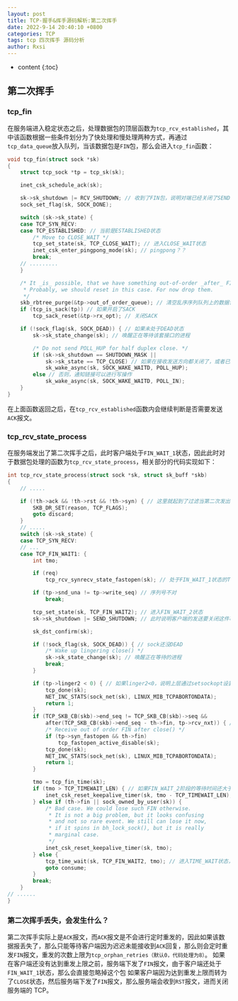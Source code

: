 ```yaml
---
layout: post
title: TCP-握手&挥手源码解析:第二次挥手
date: 2022-9-14 20:40:10 +0800
categories: TCP
tags: tcp 四次挥手 源码分析
author: Rxsi
---
```


* content
{:toc}

## 第二次挥手
### tcp_fin
在服务端进入稳定状态之后，处理数据包的顶层函数为`tcp_rcv_established`，其中该函数根据一些条件划分为了快处理和慢处理两种方式，再通过`tcp_data_queue`放入队列，当该数据包是`FIN`包，那么会进入`tcp_fin`函数：
<!--more-->
```c
void tcp_fin(struct sock *sk)
{
	struct tcp_sock *tp = tcp_sk(sk);

	inet_csk_schedule_ack(sk);

	sk->sk_shutdown |= RCV_SHUTDOWN; // 收到了FIN包，说明对端已经关闭了SEND端，因此从接收到这个包开始（注意前面的数据包已经处理完了），那么本端就关闭RCV端
	sock_set_flag(sk, SOCK_DONE);

	switch (sk->sk_state) {
	case TCP_SYN_RECV:
	case TCP_ESTABLISHED: // 当前是ESTABLISHED状态
		/* Move to CLOSE_WAIT */
		tcp_set_state(sk, TCP_CLOSE_WAIT); // 进入CLOSE_WAIT状态
		inet_csk_enter_pingpong_mode(sk); // pingpong？？
		break;
    // .........
	}

	/* It _is_ possible, that we have something out-of-order _after_ FIN.
	 * Probably, we should reset in this case. For now drop them.
	 */
	skb_rbtree_purge(&tp->out_of_order_queue); // 清空乱序序列队列上的数据包
	if (tcp_is_sack(tp)) // 如果开启了SACK
		tcp_sack_reset(&tp->rx_opt); // 关闭SACK

	if (!sock_flag(sk, SOCK_DEAD)) { // 如果未处于DEAD状态
		sk->sk_state_change(sk); // 唤醒正在等待该套接口的进程

		/* Do not send POLL_HUP for half duplex close. */
		if (sk->sk_shutdown == SHUTDOWN_MASK ||
		    sk->sk_state == TCP_CLOSE) // 如果在接收发送方向都关闭了，或者已经处于CLOSE状态，那么一步唤醒等待套接字的进程，通知链接已经停止
			sk_wake_async(sk, SOCK_WAKE_WAITD, POLL_HUP);
		else // 否则，通知链接可以进行写操作
			sk_wake_async(sk, SOCK_WAKE_WAITD, POLL_IN);
	}
}
```
在上面函数返回之后，在`tcp_rcv_established`函数内会继续判断是否需要发送`ACK`报文。
### tcp_rcv_state_process
在服务端发出了第二次挥手之后，此时客户端处于`FIN_WAIT_1`状态，因此此时对于数据包处理的函数为`tcp_rcv_state_process`，相关部分的代码实现如下：
```c
int tcp_rcv_state_process(struct sock *sk, struct sk_buff *skb)
{
    // .....

	if (!th->ack && !th->rst && !th->syn) { // 这里就起到了过滤当第二次发出的ACK丢失，而服务端又直接下发第三次挥手包的情况，这里会被直接过滤掉，不作理会
		SKB_DR_SET(reason, TCP_FLAGS);
		goto discard;
	}
	// .....
	switch (sk->sk_state) {
	case TCP_SYN_RECV:
	// ...
	case TCP_FIN_WAIT1: {
		int tmo;

		if (req)
			tcp_rcv_synrecv_state_fastopen(sk); // 处于FIN_WAIT_1状态的TCP还有request_sock结构？？这里的操作时删除掉request_sock结构

		if (tp->snd_una != tp->write_seq) // 序列号不对
			break;

		tcp_set_state(sk, TCP_FIN_WAIT2); // 进入FIN_WAIT_2状态
		sk->sk_shutdown |= SEND_SHUTDOWN; // 此时说明客户端的发送要关闭这件事已经让对方知晓，这里再|=SEND_SHUTDOWN是为了关闭发送端，有一点需要注意，在tcp_close中是进入函数时就设置sk_shutdown = SHUTDOWN_MASK 即同时关闭读写端，而tcp_shutdown则是等到进入FIN_WAIT_2阶段后再关闭读端

		sk_dst_confirm(sk);

		if (!sock_flag(sk, SOCK_DEAD)) { // sock还没DEAD
			/* Wake up lingering close() */
			sk->sk_state_change(sk); // 唤醒正在等待的进程
			break;
		}

		if (tp->linger2 < 0) { // 如果linger2<0，说明上层通过setsockopt设置了FIN_WAIT状态不等待，因此这里直接关闭socket
			tcp_done(sk);
			NET_INC_STATS(sock_net(sk), LINUX_MIB_TCPABORTONDATA);
			return 1;
		}
		if (TCP_SKB_CB(skb)->end_seq != TCP_SKB_CB(skb)->seq &&
		    after(TCP_SKB_CB(skb)->end_seq - th->fin, tp->rcv_nxt)) { // 收到了一个超出序列号范围的FIN包？？？这里的处理是直接关闭
			/* Receive out of order FIN after close() */
			if (tp->syn_fastopen && th->fin)
				tcp_fastopen_active_disable(sk);
			tcp_done(sk);
			NET_INC_STATS(sock_net(sk), LINUX_MIB_TCPABORTONDATA);
			return 1;
		}

		tmo = tcp_fin_time(sk);
		if (tmo > TCP_TIMEWAIT_LEN) { // 如果FIN_WAIT_2阶段的等待时间还大于1分钟，那么这里通过保活定时器去等待差值时间，而在差值时间到了之后，会直接进入TIME_WAIT状态，即调用tcp_time_wait函数
			inet_csk_reset_keepalive_timer(sk, tmo - TCP_TIMEWAIT_LEN);
		} else if (th->fin || sock_owned_by_user(sk)) {
			/* Bad case. We could lose such FIN otherwise.
			 * It is not a big problem, but it looks confusing
			 * and not so rare event. We still can lose it now,
			 * if it spins in bh_lock_sock(), but it is really
			 * marginal case.
			 */
			inet_csk_reset_keepalive_timer(sk, tmo);
		} else {
			tcp_time_wait(sk, TCP_FIN_WAIT2, tmo); // 进入TIME_WAIT状态，这里就会释放掉重量的sock结构，转而使用inet_timewait_sock结构，因此TIME_WAIT状态占用的内存会少很多
			goto consume;
		}
		break;
	}
// ......
}
```
### 第二次挥手丢失，会发生什么？
第二次挥手实际上是`ACK`报文，而`ACK`报文是不会进行定时重发的，因此如果该数据报丢失了，那么只能等待客户端因为迟迟未能接收到`ACK`回复，那么则会定时重发`FIN`报文，重发的次数上限为`tcp_orphan_retries（默认0，代码处理为8）`。
如果在客户端还没有达到重发上限之前，服务端下发了`FIN`报文，由于客户端还处于`FIN_WAIT_1`状态，那么会直接忽略掉这个包
如果客户端因为达到重发上限而转为了`CLOSE`状态，然后服务端下发了`FIN`报文，那么服务端会收到`RST`报文，进而关闭服务端的 TCP。
